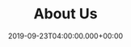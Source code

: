 ---
title: About Us
description: At Forestry.io, we believe the web is one of humanity’s greatest achievements. Our mission is to help people build a better web.
date: 2019-09-23T04:00:00.000+00:00
expirydate: 2030-12-31T04:00:00.000+00:00
type: about
menu:
  footer:
    weight: 1
    parent: Company
  main:
    weight: 4
---